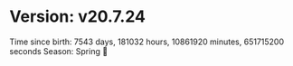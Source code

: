 # Version: v20.7.24
Time since birth: 7543 days, 181032 hours, 10861920 minutes, 651715200 seconds
Season: Spring 🌸
